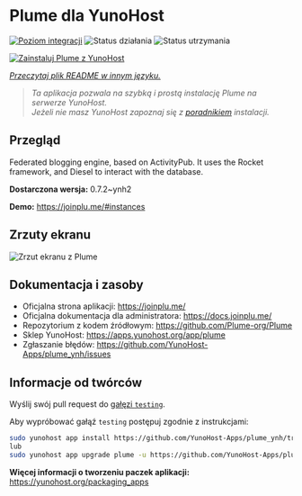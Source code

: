 <!--
To README zostało automatycznie wygenerowane przez <https://github.com/YunoHost/apps/tree/master/tools/readme_generator>
Nie powinno być ono edytowane ręcznie.
-->

# Plume dla YunoHost

[![Poziom integracji](https://apps.yunohost.org/badge/integration/plume)](https://ci-apps.yunohost.org/ci/apps/plume/)
![Status działania](https://apps.yunohost.org/badge/state/plume)
![Status utrzymania](https://apps.yunohost.org/badge/maintained/plume)

[![Zainstaluj Plume z YunoHost](https://install-app.yunohost.org/install-with-yunohost.svg)](https://install-app.yunohost.org/?app=plume)

*[Przeczytaj plik README w innym języku.](./ALL_README.md)*

> *Ta aplikacja pozwala na szybką i prostą instalację Plume na serwerze YunoHost.*  
> *Jeżeli nie masz YunoHost zapoznaj się z [poradnikiem](https://yunohost.org/install) instalacji.*

## Przegląd

Federated blogging engine, based on ActivityPub. It uses the Rocket framework, and Diesel to interact with the database.


**Dostarczona wersja:** 0.7.2~ynh2

**Demo:** <https://joinplu.me/#instances>

## Zrzuty ekranu

![Zrzut ekranu z Plume](./doc/screenshots/screenshot.png)

## Dokumentacja i zasoby

- Oficjalna strona aplikacji: <https://joinplu.me/>
- Oficjalna dokumentacja dla administratora: <https://docs.joinplu.me/>
- Repozytorium z kodem źródłowym: <https://github.com/Plume-org/Plume>
- Sklep YunoHost: <https://apps.yunohost.org/app/plume>
- Zgłaszanie błędów: <https://github.com/YunoHost-Apps/plume_ynh/issues>

## Informacje od twórców

Wyślij swój pull request do [gałęzi `testing`](https://github.com/YunoHost-Apps/plume_ynh/tree/testing).

Aby wypróbować gałąź `testing` postępuj zgodnie z instrukcjami:

```bash
sudo yunohost app install https://github.com/YunoHost-Apps/plume_ynh/tree/testing --debug
lub
sudo yunohost app upgrade plume -u https://github.com/YunoHost-Apps/plume_ynh/tree/testing --debug
```

**Więcej informacji o tworzeniu paczek aplikacji:** <https://yunohost.org/packaging_apps>
